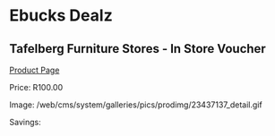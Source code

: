 
# Ebucks Dealz
## Tafelberg Furniture Stores - In Store Voucher
[Product Page](https://www.ebucks.com/web/shop/productSelected.do?prodId=158613860&catId=227677169)

Price: R100.00

Image: /web/cms/system/galleries/pics/prodimg/23437137_detail.gif

Savings: 


	